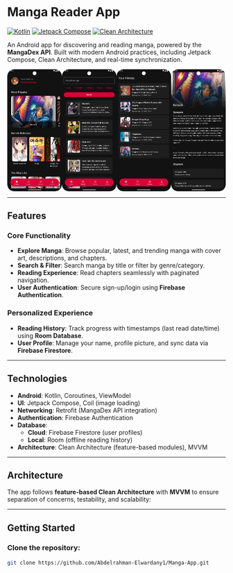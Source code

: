 # Manga Reader App

[![Kotlin](https://img.shields.io/badge/Kotlin-blue.svg)](https://kotlinlang.org)
[![Jetpack Compose](https://img.shields.io/badge/Jetpack%20Compose-brightgreen)](https://developer.android.com/jetpack/compose)
[![Clean Architecture](https://img.shields.io/badge/Clean%20Architecture-✓-success)](https://developer.android.com/topic/architecture)

An Android app for discovering and reading manga, powered by the **MangaDex API**. Built with modern Android practices, including Jetpack Compose, Clean Architecture, and real-time synchronization.

<div style="display: flex; justify-content: space-between;">
  <img src="app/src/main/res/drawable/pic1.png" alt="Home screen" width="25%">
  <img src="app/src/main/res/drawable/pic2.png" alt="City screen" width="25%">
  <img src="app/src/main/res/drawable/pic3.png" alt="Place screen" width="25%">
  <img src="app/src/main/res/drawable/pic4.png" alt="Place screen" width="25%">
</div>

---

## Features  
### Core Functionality  
- **Explore Manga**: Browse popular, latest, and trending manga with cover art, descriptions, and chapters.  
- **Search & Filter**: Search manga by title or filter by genre/category.  
- **Reading Experience**: Read chapters seamlessly with paginated navigation.  
- **User Authentication**: Secure sign-up/login using **Firebase Authentication**.  

### Personalized Experience  
- **Reading History**: Track progress with timestamps (last read date/time) using **Room Database**.  
- **User Profile**: Manage your name, profile picture, and sync data via **Firebase Firestore**.  

---

## Technologies  
- **Android**: Kotlin, Coroutines, ViewModel
- **UI**: Jetpack Compose, Coil (image loading)
- **Networking**: Retrofit (MangaDex API integration)
- **Authentication**: Firebase Authentication
- **Database**:
  - **Cloud**: Firebase Firestore (user profiles)
  - **Local**: Room (offline reading history)
- **Architecture**: Clean Architecture (feature-based modules), MVVM

---

## Architecture  
The app follows **feature-based Clean Architecture** with **MVVM** to ensure separation of concerns, testability, and scalability:

---

## Getting Started  
### Clone the repository:
   ```bash  
   git clone https://github.com/Abdelrahman-Elwardany1/Manga-App.git

